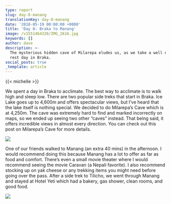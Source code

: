 ```yaml
---
type: report
slug: day-8-manang
translationKey: day-8-manang
date: '2018-05-19 00:00:00 +0000'
title: 'Day 8: Braka to Manang'
image: /v1551464320/IMG_2616.jpg
keywords: []
author: dave
description: >-
  The mysterious hidden cave of Milarepa eludes us, as we take a well needed
  rest day in Braka.
social_posts: true
_template: article
---
```




{{< michelle >}}

We spent a day in Braka to acclimate. The best way to acclimate is to walk high and sleep low. There are two popular side treks that start in Braka. Ice Lake goes up to 4,600m and offers spectacular views, but I’ve heard that the lake itself is nothing special. We decided to do Milarepa’s Cave which is at 4,250m. The cave was extremely hard to find and marked incorrectly on maps, so we ended up seeing two other “caves” instead. That being said, it offers incredible views in almost every direction. You can check out this post on Milarepa’s Cave for more details.

![](https://res.cloudinary.com/wildernessprime/image/upload/w_800,dpr_auto/v1551464320/IMG_2616.jpg)

One of our friends walked to Manang (an extra 40 mins) in the afternoon. I would recommend doing this because Manang has a lot to offer as far as food and comfort. There’s even a small movie theater where I would recommend seeing the movie Caravan (a Nepali favorite). I also recommend stocking up on yak cheese or any trekking items you might need before going over the pass. After a side trek to Tilicho, we went through Manang and stayed at Hotel Yeti which had a bakery, gas shower, clean rooms, and good food.

![](https://res.cloudinary.com/wildernessprime/image/upload/w_800,dpr_auto/v1551464366/IMG_2610.jpg)

